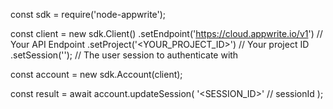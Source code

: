 const sdk = require('node-appwrite');

const client = new sdk.Client()
    .setEndpoint('https://cloud.appwrite.io/v1') // Your API Endpoint
    .setProject('<YOUR_PROJECT_ID>') // Your project ID
    .setSession(''); // The user session to authenticate with

const account = new sdk.Account(client);

const result = await account.updateSession(
    '<SESSION_ID>' // sessionId
);
